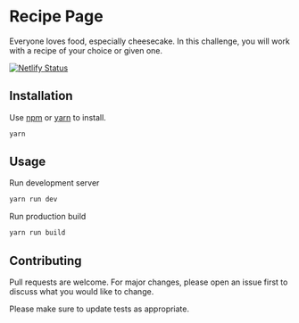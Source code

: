 # Recipe Page

Everyone loves food, especially cheesecake. In this challenge, you will work with a recipe of your choice or given one.

[![Netlify Status](https://api.netlify.com/api/v1/badges/0905639f-eb43-47f1-90e3-427021c6defa/deploy-status)](https://app.netlify.com/sites/lucid-beaver-abf335/deploys)

## Installation

Use [npm](https://www.npmjs.com/) or [yarn](https://yarnpkg.com/) to install.

```bash
yarn
```

## Usage

Run development server

```bash
yarn run dev
```

Run production build

```bash
yarn run build
```

## Contributing

Pull requests are welcome. For major changes, please open an issue first to discuss what you would like to change.

Please make sure to update tests as appropriate.
